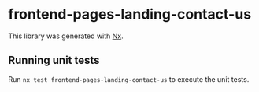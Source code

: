 # frontend-pages-landing-contact-us

This library was generated with [Nx](https://nx.dev).

## Running unit tests

Run `nx test frontend-pages-landing-contact-us` to execute the unit tests.
